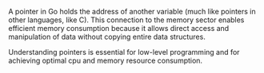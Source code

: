 A pointer in Go holds the address of another variable (much like pointers in other languages, like C). This connection to the memory sector enables efficient memory consumption because it allows direct access and manipulation of data without copying entire data structures. 

Understanding pointers is essential for low-level programming and for achieving optimal cpu and memory resource consumption. 